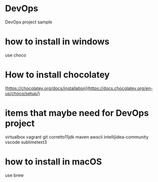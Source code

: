 # DevOps
DevOps project sample
# how to install in windows
use choco
# How to install chocolatey
[https://chocolatey.org/docs/installation](https://docs.chocolatey.org/en-us/choco/setup/)
# items that maybe need for DevOps project
virtualbox
vagrant
git
corretto11jdk 
maven
awscli
intellijidea-community
vscode
sublimetext3
# how to install in macOS
use brew

